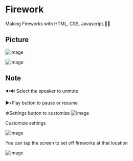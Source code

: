 # Firework
Making Fireworks with HTML, CSS, Javascript.🎇🎉
## Picture
![image](https://user-images.githubusercontent.com/107022820/174224608-e5404346-2449-4c21-be82-48c25215fb86.png)

![image](https://user-images.githubusercontent.com/107022820/174225117-2675abe3-6cc5-4215-af1a-67b42d884e62.png)

## Note

🔉🔊 Select the speaker to unmute

▶⏸Play button to pause or resume

☸Settings button to customize
![image](https://user-images.githubusercontent.com/107022820/174224669-7cf1dfce-46c8-4baa-b304-8c49318b61da.png)


Customize settings


![image](https://user-images.githubusercontent.com/107022820/174224994-9c87d34e-8aa6-4e4d-aefb-5d8be453c33a.png)



You can tap the screen to set off fireworks at that location

![image](https://user-images.githubusercontent.com/107022820/174225297-27efe8e3-ab66-4c4f-ab9b-1ddecdab6d21.png)

